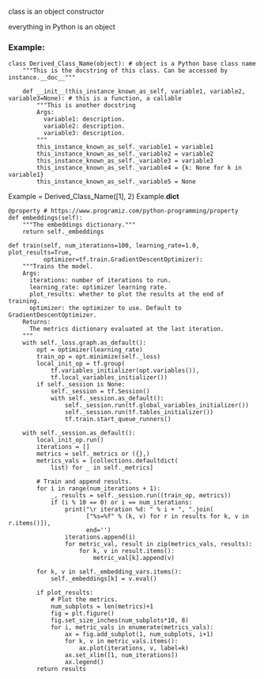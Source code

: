 
class is an object constructor

everything in Python is an object

### Example:

```python3
class Derived_Class_Name(object): # object is a Python base class name
    """This is the docstring of this class. Can be accessed by instance.__doc__"""

    def __init__(this_instance_known_as_self, variable1, variable2, variable3=None): # this is a function, a callable
        """This is another docstring
        Args:
          variable1: description.
          variable2: description.
          variable3: description.
        """
        this_instance_known_as_self._variable1 = variable1
        this_instance_known_as_self._variable2 = variable2
        this_instance_known_as_self._variable3 = variable3
        this_instance_known_as_self._variable4 = {k: None for k in variable1}
        this_instance_known_as_self._variable5 = None
```

Example = Derived_Class_Name([1], 2)
Example.__dict__


    @property # https://www.programiz.com/python-programming/property
    def embeddings(self):
        """The embeddings dictionary."""
        return self._embeddings

    def train(self, num_iterations=100, learning_rate=1.0, plot_results=True,
              optimizer=tf.train.GradientDescentOptimizer):
        """Trains the model.
        Args:
          iterations: number of iterations to run.
          learning_rate: optimizer learning rate.
          plot_results: whether to plot the results at the end of training.
          optimizer: the optimizer to use. Default to GradientDescentOptimizer.
        Returns:
          The metrics dictionary evaluated at the last iteration.
        """
        with self._loss.graph.as_default():
            opt = optimizer(learning_rate)
            train_op = opt.minimize(self._loss)
            local_init_op = tf.group(
                tf.variables_initializer(opt.variables()),
                tf.local_variables_initializer())
            if self._session is None:
                self._session = tf.Session()
                with self._session.as_default():
                    self._session.run(tf.global_variables_initializer())
                    self._session.run(tf.tables_initializer())
                    tf.train.start_queue_runners()

        with self._session.as_default():
            local_init_op.run()
            iterations = []
            metrics = self._metrics or ({},)
            metrics_vals = [collections.defaultdict(
                list) for _ in self._metrics]

            # Train and append results.
            for i in range(num_iterations + 1):
                _, results = self._session.run((train_op, metrics))
                if (i % 10 == 0) or i == num_iterations:
                    print("\r iteration %d: " % i + ", ".join(
                          ["%s=%f" % (k, v) for r in results for k, v in r.items()]),
                          end='')
                    iterations.append(i)
                    for metric_val, result in zip(metrics_vals, results):
                        for k, v in result.items():
                            metric_val[k].append(v)

            for k, v in self._embedding_vars.items():
                self._embeddings[k] = v.eval()

            if plot_results:
                # Plot the metrics.
                num_subplots = len(metrics)+1
                fig = plt.figure()
                fig.set_size_inches(num_subplots*10, 8)
                for i, metric_vals in enumerate(metrics_vals):
                    ax = fig.add_subplot(1, num_subplots, i+1)
                    for k, v in metric_vals.items():
                        ax.plot(iterations, v, label=k)
                    ax.set_xlim([1, num_iterations])
                    ax.legend()
            return results
```
